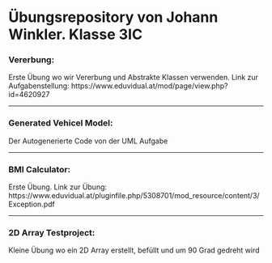 <h1>Übungsrepository von Johann Winkler. Klasse 3IC</h1>

<h3>Vererbung:</h3>
Erste Übung wo wir Vererbung und Abstrakte Klassen verwenden. Link zur Aufgabenstellung: https://www.eduvidual.at/mod/page/view.php?id=4620927
<br><hr>
<h3>Generated Vehicel Model:</h3>
Der Autogenerierte Code von der UML Aufgabe
<br><hr>
<h3>BMI Calculator:</h3>
Erste Übung. Link zur Übung: https://www.eduvidual.at/pluginfile.php/5308701/mod_resource/content/3/Exception.pdf
<br><hr>
<h3>2D Array Testproject:</h3>
Kleine Übung wo ein 2D Array erstellt, befüllt und um 90 Grad gedreht wird
